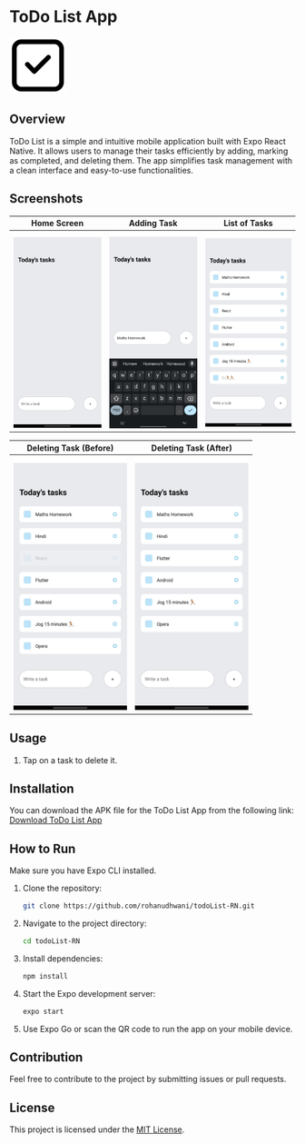# ToDo List App

<img src="assets/icon.png" alt="App Icon" width="100" height="100">

## Overview

ToDo List is a simple and intuitive mobile application built with Expo React Native. It allows users to manage their tasks efficiently by adding, marking as completed, and deleting them. The app simplifies task management with a clean interface and easy-to-use functionalities.

## Screenshots

| Home Screen | Adding Task | List of Tasks |
| ------------ | ------------ | -------------- |
| <img src="screenshots/home.jpeg" alt="Home Screen" width="200"> | <img src="screenshots/addtask.jpeg" alt="Adding Task" width="200"> | <img src="screenshots/tasks.jpeg" alt="Tasks" width="200"> |



| Deleting Task (Before) | Deleting Task (After) |
| ------------------------ | ----------------------- |
| <img src="screenshots/whiledelete.jpeg" alt="Deleting Task" width="200"> | <img src="screenshots/afterdelete.jpeg" alt="After Deleting Task" width="200"> |

## Usage

1. Tap on a task to delete it.

## Installation

You can download the APK file for the ToDo List App from the following link: [Download ToDo List App](https://github.com/rohanudhwani/todoList-RN/raw/master/ToDo.apk)

## How to Run

Make sure you have Expo CLI installed.

1. Clone the repository:
   ```bash
   git clone https://github.com/rohanudhwani/todoList-RN.git
   ```

2. Navigate to the project directory:
   ```bash
   cd todoList-RN
   ```

3. Install dependencies:
   ```bash
   npm install
   ```

4. Start the Expo development server:
   ```bash
   expo start
   ```

5. Use Expo Go or scan the QR code to run the app on your mobile device.

## Contribution

Feel free to contribute to the project by submitting issues or pull requests.

## License

This project is licensed under the [MIT License](LICENSE).
